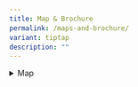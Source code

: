 ```yaml
---
title: Map & Brochure
permalink: /maps-and-brochure/
variant: tiptap
description: ""
---
```

<div data-type="detailGroup" class="isomer-accordion isomer-accordion-white">
<details class="isomer-details">
<summary>Map</summary>
<div data-type="detailsContent" class="isomer-details-content">
<p></p>
<div class="isomer-image-wrapper">
<img style="width: 100%" height="auto" width="100%" alt="Ubin map" src="/images/ubin_map.jpg">
</div>
</div>
</details>
</div>
<p></p>